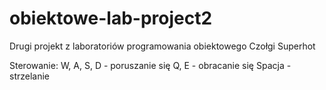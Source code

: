 # obiektowe-lab-project2
Drugi projekt z laboratoriów programowania obiektowego
Czołgi Superhot

Sterowanie:
W, A, S, D - poruszanie się
Q, E - obracanie się
Spacja - strzelanie
